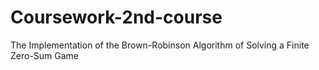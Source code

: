 # Coursework-2nd-course
The Implementation of the Brown-Robinson Algorithm of Solving a Finite Zero-Sum Game
